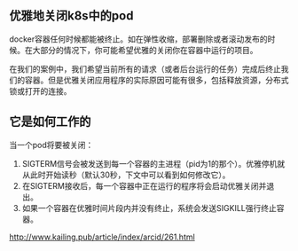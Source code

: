 ## 优雅地关闭k8s中的pod

docker容器任何时候都能被终止。如在弹性收缩，部署删除或者滚动发布的时候。在大部分的情况下，你可能希望优雅的关闭你在容器中运行的项目。

在我们的案例中，我们希望当前所有的请求（或者后台运行的任务）完成后终止我们的容器。但是优雅关闭应用程序的实际原因可能有很多，包括释放资源，分布式锁或打开的连接。

## 它是如何工作的

当一个pod将要被关闭：

1. SIGTERM信号会被发送到每一个容器的主进程（pid为1的那个）。优雅停机就从此时开始读秒（默认30秒，下文中可以看到如何修改它）。
1. 在SIGTERM接收后，每一个容器中正在运行的程序将会启动优雅关闭并退出。
1. 如果一个容器在优雅时间片段内并没有终止，系统会发送SIGKILL强行终止容器。



http://www.kailing.pub/article/index/arcid/261.html

